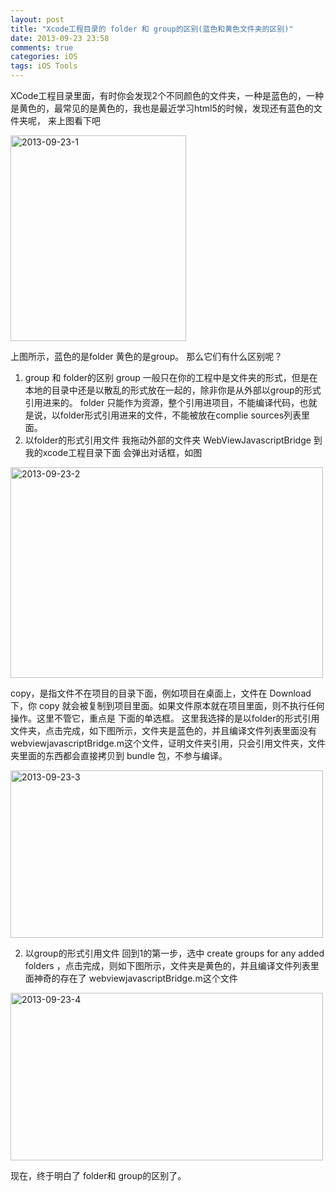 ```yaml
---
layout: post
title: "Xcode工程目录的 folder 和 group的区别(蓝色和黄色文件夹的区别)"
date: 2013-09-23 23:58
comments: true
categories: iOS
tags: iOS Tools
---
```


XCode工程目录里面，有时你会发现2个不同颜色的文件夹，一种是蓝色的，一种是黄色的，最常见的是黄色的，我也是最近学习html5的时候，发现还有蓝色的文件夹呢，
来上图看下吧

<a href="http://www.flickr.com/photos/105999540@N03/10374761534/" title="2013-09-23-1 by EricShj, on Flickr"><img src="http://farm4.staticflickr.com/3670/10374761534_909069ee9e.jpg" width="281" height="329" alt="2013-09-23-1"></a>

 上图所示，蓝色的是folder 黄色的是group。 那么它们有什么区别呢？
 
 <!-- more -->
 
1. group 和 folder的区别
group 一般只在你的工程中是文件夹的形式，但是在本地的目录中还是以散乱的形式放在一起的，除非你是从外部以group的形式引用进来的。
folder 只能作为资源，整个引用进项目，不能编译代码，也就是说，以folder形式引用进来的文件，不能被放在complie sources列表里面。
2. 以folder的形式引用文件
我拖动外部的文件夹 WebViewJavascriptBridge 到我的xcode工程目录下面
会弹出对话框，如图

<a href="http://www.flickr.com/photos/105999540@N03/10374785846/" title="2013-09-23-2 by EricShj, on Flickr"><img src="http://farm4.staticflickr.com/3833/10374785846_c3ff3196f7.jpg" width="500" height="337" alt="2013-09-23-2"></a>


copy，是指文件不在项目的目录下面，例如项目在桌面上，文件在 Download 下，你 copy 就会被复制到项目里面。如果文件原本就在项目里面，则不执行任何操作。这里不管它，重点是 下面的单选框。
这里我选择的是以folder的形式引用文件夹，点击完成，如下图所示，文件夹是蓝色的，并且编译文件列表里面没有 webviewjavascriptBridge.m这个文件，证明文件夹引用，只会引用文件夹，文件夹里面的东西都会直接拷贝到 bundle 包，不参与编译。

<a href="http://www.flickr.com/photos/105999540@N03/10374760404/" title="2013-09-23-3 by EricShj, on Flickr"><img src="http://farm8.staticflickr.com/7377/10374760404_65debe205e.jpg" width="500" height="268" alt="2013-09-23-3"></a>

2. 以group的形式引用文件
回到1的第一步，选中 create groups for any added folders ，点击完成，则如下图所示，文件夹是黄色的，并且编译文件列表里面神奇的存在了 webviewjavascriptBridge.m这个文件


<a href="http://www.flickr.com/photos/105999540@N03/10374770415/" title="2013-09-23-4 by EricShj, on Flickr"><img src="http://farm6.staticflickr.com/5515/10374770415_f9f7d6d6c6.jpg" width="500" height="268" alt="2013-09-23-4"></a>


现在，终于明白了 folder和 group的区别了。